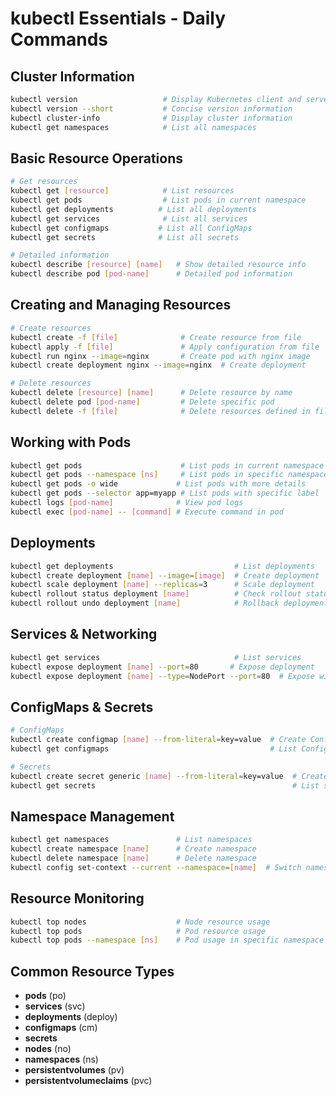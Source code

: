 # kubectl Essentials - Daily Commands

## Cluster Information
```bash
kubectl version                   # Display Kubernetes client and server version
kubectl version --short           # Concise version information
kubectl cluster-info              # Display cluster information
kubectl get namespaces            # List all namespaces
```

## Basic Resource Operations
```bash
# Get resources
kubectl get [resource]            # List resources
kubectl get pods                  # List pods in current namespace
kubectl get deployments          # List all deployments
kubectl get services              # List all services
kubectl get configmaps           # List all ConfigMaps
kubectl get secrets              # List all secrets

# Detailed information
kubectl describe [resource] [name]   # Show detailed resource info
kubectl describe pod [pod-name]      # Detailed pod information
```

## Creating and Managing Resources
```bash
# Create resources
kubectl create -f [file]              # Create resource from file
kubectl apply -f [file]               # Apply configuration from file
kubectl run nginx --image=nginx       # Create pod with nginx image
kubectl create deployment nginx --image=nginx  # Create deployment

# Delete resources
kubectl delete [resource] [name]      # Delete resource by name
kubectl delete pod [pod-name]         # Delete specific pod
kubectl delete -f [file]              # Delete resources defined in file
```

## Working with Pods
```bash
kubectl get pods                      # List pods in current namespace
kubectl get pods --namespace [ns]     # List pods in specific namespace
kubectl get pods -o wide             # List pods with more details
kubectl get pods --selector app=myapp # List pods with specific label
kubectl logs [pod-name]              # View pod logs
kubectl exec [pod-name] -- [command] # Execute command in pod
```

## Deployments
```bash
kubectl get deployments                           # List deployments
kubectl create deployment [name] --image=[image]  # Create deployment
kubectl scale deployment [name] --replicas=3      # Scale deployment
kubectl rollout status deployment [name]          # Check rollout status
kubectl rollout undo deployment [name]            # Rollback deployment
```

## Services & Networking
```bash
kubectl get services                              # List services
kubectl expose deployment [name] --port=80       # Expose deployment
kubectl expose deployment [name] --type=NodePort --port=80  # Expose with NodePort
```

## ConfigMaps & Secrets
```bash
# ConfigMaps
kubectl create configmap [name] --from-literal=key=value  # Create ConfigMap
kubectl get configmaps                                    # List ConfigMaps

# Secrets
kubectl create secret generic [name] --from-literal=key=value  # Create secret
kubectl get secrets                                            # List secrets
```

## Namespace Management
```bash
kubectl get namespaces               # List namespaces
kubectl create namespace [name]      # Create namespace
kubectl delete namespace [name]      # Delete namespace
kubectl config set-context --current --namespace=[name]  # Switch namespace
```

## Resource Monitoring
```bash
kubectl top nodes                    # Node resource usage
kubectl top pods                     # Pod resource usage
kubectl top pods --namespace [ns]    # Pod usage in specific namespace
```

## Common Resource Types
- **pods** (po)
- **services** (svc)
- **deployments** (deploy)
- **configmaps** (cm)
- **secrets**
- **nodes** (no)
- **namespaces** (ns)
- **persistentvolumes** (pv)
- **persistentvolumeclaims** (pvc)